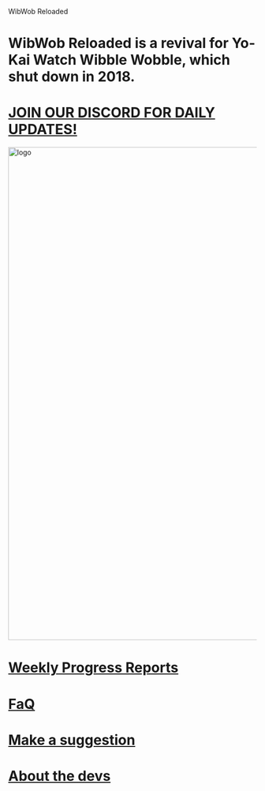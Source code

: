 WibWob Reloaded

# WibWob Reloaded is a revival for Yo-Kai Watch Wibble Wobble, which shut down in 2018.

# [JOIN OUR DISCORD FOR DAILY UPDATES!](https://discord.gg/gJBdPn6ShJ)
<img src="https://cdn.discordapp.com/attachments/1137835393304231956/1138173557814349844/416_Sem_Titulo_20230807151505.png" alt="logo" width="1000"/> 

# [Weekly Progress Reports](https://wib-wob.github.io/reloaded/progress-reports/catalog)
# [FaQ](https://wib-wob.github.io/reloaded/faq)
# [Make a suggestion](https://wib-wob.github.io/reloaded/suggestions)
# [About the devs](https://wib-wob.github.io/reloaded/about)
